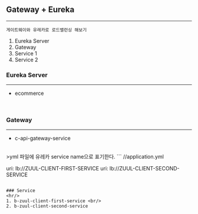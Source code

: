 ## Gateway + Eureka
<hr />

```
게이트웨이와 유레카로 로드밸런싱 해보기
```

1. Eureka Server 
2. Gateway 
3. Service 1
4. Service 2

### Eureka Server
<hr/>

- ecommerce
<br/>

### Gateway
<hr/>

- c-api-gateway-service
<br/>
>yml 파일에 유레카 service name으로 표기한다.
```
//application.yml

uri: lb://ZUUL-CLIENT-FIRST-SERVICE
uri: lb://ZUUL-CLIENT-SECOND-SERVICE
```

### Service
<hr/>
1. b-zuul-client-first-service <br/>
2. b-zuul-client-second-service